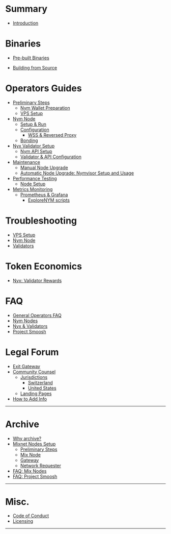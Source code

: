 #
# Summary

- [Introduction](introduction.md)

# Binaries

- [Pre-built Binaries](binaries/pre-built-binaries.md)
<!--    - [Binary Initialisation and Configuration](binaries/init-and-config.md) -->
- [Building from Source](binaries/building-nym.md)
<!-- - [Version Compatibility Table](binaries/version-compatiblity.md) -->

# Operators Guides

- [Preliminary Steps](nodes/preliminary-steps.md)
  - [Nym Wallet Preparation](nodes/wallet-preparation.md)
  - [VPS Setup](nodes/vps-setup.md)
- [Nym Node](nodes/nym-node.md)
  - [Setup & Run](nodes/setup.md)
  - [Configuration](nodes/configuration.md)
      - [WSS & Reversed Proxy](nodes/proxy-configuration.md)
  - [Bonding](nodes/bonding.)
- [Nyx Validator Setup](nodes/or-setup.md)
  - [Nym API Setup](nodes/nym-api.md)
  - [Validator & API Configuration](nodes/nyx-configuration.md)
- [Maintenance](nodes/maintenance.md)
  - [Manual Node Upgrade](nodes/manual-upgrade.md)
  - [Automatic Node Upgrade: Nymvisor Setup and Usage](nodes/nymvisor-upgrade.md)
- [Performance Testing](testing/performance.md)
  - [Node Setup](testing/node-setup.md)
- [Metrics Monitoring](testing/templates.md)
  - [Prometheus & Grafana](testing/prometheus-grafana.md)
    - [ExploreNYM scripts](testing/explorenym-scripts.md)
<!--    - [Run in a Docker](testing/docker-monitor.md) -->

# Troubleshooting

- [VPS Setup](troubleshooting/vps-setup.md)
- [Nym Node](troubleshooting/nym-node.md)
- [Validators](troubleshooting/validators.md)

# Token Economics

<!-- - [Fair Mixnet](tokenomics/fair-mixnet.md) -->
<!--    - [Mixnet: Nym Node Rewards](tokenomics/mixnet-rewards.md) -->
- [Nyx: Validator Rewards](tokenomics/validator-rewards.md)

# FAQ

- [General Operators FAQ](faq/general-faq.md)
- [Nym Nodes](faq/nym-nodes-faq.md)
- [Nyx & Validators](faq/nyx-faq.md)
- [Project Smoosh](faq/smoosh-faq.md)

# Legal Forum

- [Exit Gateway](legal/exit-gateway.md)
- [Community Counsel](legal/community-counsel.md)
    - [Jurisdictions](legal/jurisdictions.md)
        - [Switzerland](legal/swiss.md)
        - [United States](legal/united-states.md)
    - [Landing Pages](legal/landing-pages.md)
- [How to Add Info](legal/add-content.md)

---
# Archive

- [Why archive?](archive/archive.md)
- [Mixnet Nodes Setup](archive/nodes/setup-guides.md)
    - [Preliminary Steps](archive/nodes/preliminary-steps.md)
    - [Mix Node](archive/nodes/mix-node-setup.md)
    - [Gateway](archive/nodes/gateway-setup.md)
    - [Network Requester](archive/nodes/network-requester-setup.md)
- [FAQ: Mix Nodes](archive/faq/mixnodes-faq.md)
- [FAQ: Project Smoosh](archive/faq/smoosh-faq.md)


---
# Misc.
- [Code of Conduct](coc.md)
- [Licensing](licensing.md)
---

